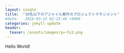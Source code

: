 ```yaml
---
layout: single
title:  "10名以下のアジャイル案件のプロジェクトマネジメント"
#date:   2018-03-15 02:23:44 +0900
categories: jekyll update
header:
  teaser: /assets/images/yu-hi2.png
---
```


Hello World!

